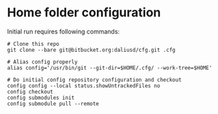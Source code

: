 Home folder configuration
=========================

Initial run requires following commands:

```console
# Clone this repo
git clone --bare git@bitbucket.org:daliusd/cfg.git .cfg

# Alias config properly
alias config='/usr/bin/git --git-dir=$HOME/.cfg/ --work-tree=$HOME'

# Do initial config repository configuration and checkout
config config --local status.showUntrackedFiles no
config checkout
config submodules init
config submodule pull --remote
```
